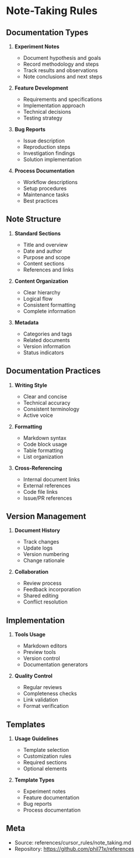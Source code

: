 # Note-Taking Rules

## Documentation Types

1. **Experiment Notes**
   - Document hypothesis and goals
   - Record methodology and steps
   - Track results and observations
   - Note conclusions and next steps

2. **Feature Development**
   - Requirements and specifications
   - Implementation approach
   - Technical decisions
   - Testing strategy

3. **Bug Reports**
   - Issue description
   - Reproduction steps
   - Investigation findings
   - Solution implementation

4. **Process Documentation**
   - Workflow descriptions
   - Setup procedures
   - Maintenance tasks
   - Best practices

## Note Structure

1. **Standard Sections**
   - Title and overview
   - Date and author
   - Purpose and scope
   - Content sections
   - References and links

2. **Content Organization**
   - Clear hierarchy
   - Logical flow
   - Consistent formatting
   - Complete information

3. **Metadata**
   - Categories and tags
   - Related documents
   - Version information
   - Status indicators

## Documentation Practices

1. **Writing Style**
   - Clear and concise
   - Technical accuracy
   - Consistent terminology
   - Active voice

2. **Formatting**
   - Markdown syntax
   - Code block usage
   - Table formatting
   - List organization

3. **Cross-Referencing**
   - Internal document links
   - External references
   - Code file links
   - Issue/PR references

## Version Management

1. **Document History**
   - Track changes
   - Update logs
   - Version numbering
   - Change rationale

2. **Collaboration**
   - Review process
   - Feedback incorporation
   - Shared editing
   - Conflict resolution

## Implementation

1. **Tools Usage**
   - Markdown editors
   - Preview tools
   - Version control
   - Documentation generators

2. **Quality Control**
   - Regular reviews
   - Completeness checks
   - Link validation
   - Format verification

## Templates

1. **Usage Guidelines**
   - Template selection
   - Customization rules
   - Required sections
   - Optional elements

2. **Template Types**
   - Experiment notes
   - Feature documentation
   - Bug reports
   - Process documentation

## Meta
- Source: references/cursor_rules/note_taking.md
- Repository: https://github.com/phil71x/references 